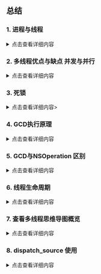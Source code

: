 



## 总结
### 1. 进程与线程
 <details>
  <summary>点击查看详细内容</summary>
 
 
#### 进程: 
- 1、进程是一个具有一定独立功能的程序关于某次数据集合的一次运行活动，它是操作系统分配资源的基本单元。
- 2、进程是指在系统中正在运行的一个应用程序，就是一段程序执行过程，我们可以理解为手机上的app. 
- 3、 每个进程之间是独立，每个进程均运行在其专用且受保护 的内存空间内，拥有独立运行所需的全部资源。
- 4. iOS APP是单进程的。


#### 线程:
- 1. 线程是进程的基本执行单元，一个进程的所有任务都在线程中执行
- 2. 进程想要执行任务，必须得有线程，进程至少要有一条线程
- 3. 程序启动默认开启一条线程，这条线程被称为主线程或者UI线程。

#### 进程和线程的关系
- 1、线程是进程的执行单元，进程所有的任务都在线程中执行
- 2、一个程序可以对应多个进程(多进程)，一个进程中可有多个线程，但至少要有一条线程。
- 3、同一个进程内的线程共享进程资源。


#### 区别
 - **地址空间：同一进城的线程共享进程的地址空间，而进程之间则是独立的地址空间。**
 - **资源拥有：** 统一进程内的线程共享本进程的资源，如内存，I/O，cpu等，但是进程之间的资源是独立的。
 - 一个进程崩溃后，在保护模式下不会对其他进程产生影响，但是一个线程崩溃整个进程都死掉。所以多进程要比多线程健壮。
 - 进程切换时，消耗的资源大，效率高，所以设计到频繁的切换时，使用线程要好于进程。同样如果要求同时进行并且又要共享某些变量的并发操作，只能用线程不能用进程。
 - **执行过程**：每个独立的进程有一个程序运行的入口，顺序执行序列和程序入口。但是线程不能独立执行，必须存在应用程序中，由应用程序提供多个线程执行控制。
 - **线程是处理调度的基本单位，但是进程不是。**

</details>



### 2. 多线程优点与缺点 并发与并行
 <details>
  <summary>点击查看详细内容</summary>

  多线程的实现原理:
  事实上，同一时间内单核`CPU`只能 执行一个线程，多线程是`CUP`快速的在多个线程之间切换，造成了多个线程同时执行的假象。
如果是**多核**`CPU`就真的可以同时处理多个线程了。
 多线程的目的是为了同步完成多项任务，通过提高系统
的资源利用率来提高系统的效率。
多线程的优点和缺点?
优点:
能适当提高程序的执行效率 能适当提高资源利用率(CPU、内存利用率)
缺点:
1. 开启线程会占用一定的内存空间(默认情况下，主 线程占用1M,子线程512KB),如果开启大量的线程，会 占用大量的内存空间，降低程序的性能。
2. 线程越多，`CPU`在调度线程上的开销就越大
3. 多线程的并行和并发有什么区别?
 
-  **并行:充分利用计算机的多核，在多个线程上同步进行**

-  **并发:在一条线程上通过快速切换，让人感觉在同步执行**


</details>

### 3. 死锁
 <details>
  <summary>点击查看详细内容></summary>
  
**死锁是由于多个线程(进程)在执行过程中，因为争夺资源而造成的互相等待的现象**

</details>

### 4. GCD执行原理
 <details>
  <summary>点击查看详细内容</summary>
  
  `GCD`底层有一个线程池，这个池中存放的是一个个线 程，”池“中的线程可以重用，当一段时间后这个线程没 有被调用，这个线程就会被销毁，注意，开多少个线程是由线程池决定的，池是系统自动维护的，不需要程序员维护，程序员只需要向队列中添加任务，队列调度即可。
如果队列中存放的是同步任务，则任务出队后，底层线程池会提供一条线程供这个任务执行，任务执行完毕后这条线程再回到线程池，这样队列中的任务反复调度，因为是同步的，所以我们用`currentThread`打印的时候，是同一个线程。如果队列中的任务存放的是异步任务，当任务出队后，底层线程池会提供一个线程供任务执行，因为是异步执行，队列中的任务不需要等待当前任务执就可以调度下一个任务，这时底层线程池中会再次提供一个线程供第二个任务执行，执行完毕后再回到底层线程池中。这样就对一个线程完成一个复用，而不需要每一个任务执行都开启新线程，也就节约了系统的开销，提高了效率。iOS7的时候，使用`GCD`系统通常只能开**5-8**条线程， iOS8以后，系统可以开多个线程，但是在实际开发中， 建议开启的线程数为**3-5**条。
</details>


###  5. GCD与NSOperation 区别

 <details>
  <summary>点击查看详细内容</summary>
  <table>
  <tr>
  <td>方案</td>
  <td>简介</td>
  <td>语言</td>
  <td>线程声明周期</td>
  <td>使用频率</td>
  </tr>
  
   <tr>
  <td>pthread</td>
  <td> 一套通用的多线程API,适用于Unix/Linux/Windows方案，跨平台，使用难度大
   </td>
  <td>C语言</td>
  <td>程序员管理</td>
  <td>几乎不用</td>
  </tr>
  
  
   <tr>
  <td>NSThread</td>
  <td> 使用更加面对对象，简单易用，可直接操作线程对象
   </td>
  <td>OC语言</td>
  <td>程序员管理</td>
  <td>偶尔使用</td>
  </tr>
  
  
   <tr>
  <td><mark>GCD</mark></td>
  <td> 目的替代NSTread等线程技术
   </td>
  <td>C语言</td>
  <td>自动管理</td>
  <td>经常使用</td>
  </tr>
  
  
   <tr>
  <td><mark>NSOperation</mark></td>
  <td> 基于GCD(底层GCD)，比GCD多了一些简单使用的功能，使用更加面对对象。
   </td>
  <td>OC语言</td>
  <td>自动管理</td>
  <td>经常使用</td>
  </tr>
  
  
  </table>

</details>


### 6. 线程生命周期
 <details>
  <summary>点击查看详细内容</summary>
  
  线程没有开启`runloop`，则任务执行，线程结束，否则需要在线程内部开启`runloop`来保活。
  
</details>



### 7. 查看多线程思维导图概览

 <details>
  <summary>点击查看详细内容</summary>
  
  ![查看多线程思维导图概览](./img/多线程.png)
  
  </details>

### 8. dispatch_source 使用
 <details>
  <summary>点击查看详细内容</summary>

```
	self.complate = 0;
	self.queue=dispatch_queue_create("com.fgyong.cn", 0);
	第一个参数：dispatch_source_type_t type为设置GCD源方法的类型，前面已经列举过了。
     第二个参数：uintptr_t handle Apple的API介绍说，暂时没有使用，传0即可。
     第三个参数：unsigned long mask Apple的API介绍说，使用DISPATCH_TIMER_STRICT，会引起电量消耗加剧，毕竟要求精确时间，所以一般传0即可，视业务情况而定。
     第四个参数：dispatch_queue_t _Nullable queue 队列，将定时器事件处理的Block提交到哪个队列之上。可以传Null，默认为全局队列。注意：当提交到全局队列的时候，时间处理的回调内，需要异步获取UI线程，更新UI
     
	self.source=dispatch_source_create(DISPATCH_SOURCE_TYPE_DATA_ADD, 0, 0, dispatch_get_main_queue());
	dispatch_source_set_event_handler(self.source, ^{
		NSInteger value = dispatch_source_get_data(self.source);
		self.complate += value;
		NSLog(@"进度：%.2f",self.complate/100);
	});
	/// 启动
	dispatch_resume(self.source);
	
	
/// 触发
dispatch_source_merge_data(self.source, 1); // source 值响应


/// 取消
dispatch_source_cancel(self.source);
/// 挂起
dispatch_suspend(self.source);
```

 </details> 